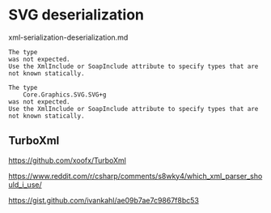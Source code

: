# SVG deserialization

xml-serialization-deserialization.md

```
The type 
was not expected. 
Use the XmlInclude or SoapInclude attribute to specify types that are not known statically.
```

```
The type 
    Core.Graphics.SVG.SVG+g 
was not expected. 
Use the XmlInclude or SoapInclude attribute to specify types that are not known statically.
```

## TurboXml

https://github.com/xoofx/TurboXml

https://www.reddit.com/r/csharp/comments/s8wky4/which_xml_parser_should_i_use/

https://gist.github.com/ivankahl/ae09b7ae7c9867f8bc53


